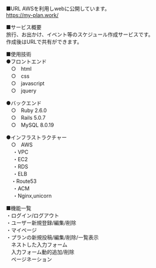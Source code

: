 ■URL
AWSを利用しwebに公開しています。  
https://my-plan.work/  

■サービス概要  
旅行、お出かけ、イベント等のスケジュール作成サービスです。  
作成後はURLで共有ができます。  


■使用技術  
●フロントエンド  
　○　html  
　○　css  
　○　javascript  
　○　jquery  

●バックエンド  
　○　Ruby 2.6.0  
　○　Rails 5.0.7  
　○　MySQL 8.0.19  

●インフラストラクチャー  
　○　AWS  
　   ・VPC  
  　 ・EC2  
  　 ・RDS  
 　  ・ELB  
   　・Route53  
 　  ・ACM  
  　 ・Nginx,unicorn  

■機能一覧  
・ログイン/ログアウト  
・ユーザー新規登録/編集/削除  
・マイページ  
・プランの新規投稿/編集/削除/一覧表示  
　ネストした入力フォーム  
　入力フォーム動的追加/削除  
　ページネーション  
